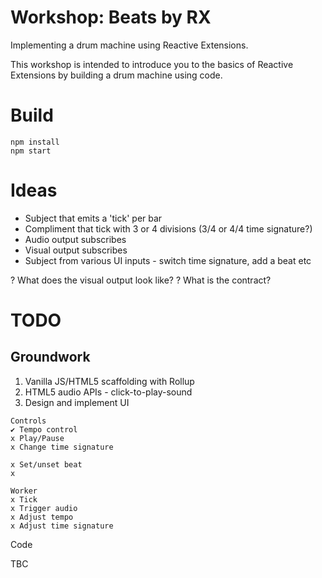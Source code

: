 # Workshop: Beats by RX

Implementing a drum machine using Reactive Extensions.

This workshop is intended to introduce you to the basics of Reactive Extensions by building a drum machine using code.

# Build

```
npm install
npm start
```

# Ideas

- Subject that emits a 'tick' per bar
- Compliment that tick with 3 or 4 divisions (3/4 or 4/4 time signature?)
- Audio output subscribes
- Visual output subscribes
- Subject from various UI inputs - switch time signature, add a beat etc

? What does the visual output look like?
? What is the contract?

# TODO

## Groundwork

1. Vanilla JS/HTML5 scaffolding with Rollup
1. HTML5 audio APIs - click-to-play-sound
1. Design and implement UI

```
Controls
✔️ Tempo control
x Play/Pause
x Change time signature

x Set/unset beat
x 
```

```
Worker
x Tick
x Trigger audio
x Adjust tempo
x Adjust time signature
```
Code

TBC


